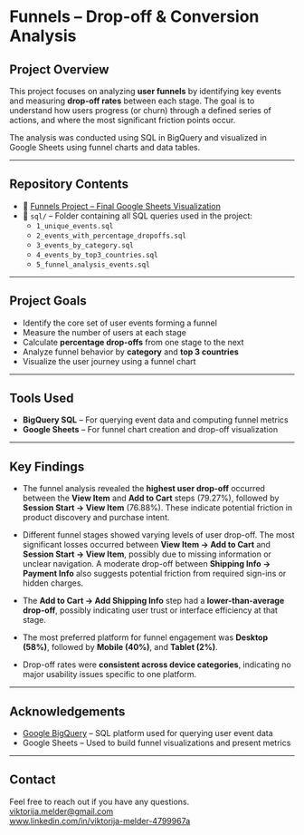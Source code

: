 # Funnels – Drop-off & Conversion Analysis

## Project Overview

This project focuses on analyzing **user funnels** by identifying key events and measuring **drop-off rates** between each stage. The goal is to understand how users progress (or churn) through a defined series of actions, and where the most significant friction points occur.

The analysis was conducted using SQL in BigQuery and visualized in Google Sheets using funnel charts and data tables.

---

## Repository Contents

- 📄 [Funnels Project – Final Google Sheets Visualization](https://docs.google.com/spreadsheets/d/1e1tyeCK-IE6Ri8AGd1XlbFWrG1iaq7i7cGmHfmXlso4/edit?gid=409644485#gid=409644485)
- 📂 `sql/` – Folder containing all SQL queries used in the project:
  - `1_unique_events.sql`
  - `2_events_with_percentage_dropoffs.sql`
  - `3_events_by_category.sql`
  - `4_events_by_top3_countries.sql`
  - `5_funnel_analysis_events.sql`

---

## Project Goals

- Identify the core set of user events forming a funnel
- Measure the number of users at each stage
- Calculate **percentage drop-offs** from one stage to the next
- Analyze funnel behavior by **category** and **top 3 countries**
- Visualize the user journey using a funnel chart

---

## Tools Used

- **BigQuery SQL** – For querying event data and computing funnel metrics
- **Google Sheets** – For funnel chart creation and drop-off visualization

---

## Key Findings

- The funnel analysis revealed the **highest user drop-off** occurred between the **View Item** and **Add to Cart** steps (79.27%), followed by **Session Start → View Item** (76.88%). These indicate potential friction in product discovery and purchase intent.

- Different funnel stages showed varying levels of user drop-off. The most significant losses occurred between **View Item → Add to Cart** and **Session Start → View Item**, possibly due to missing information or unclear navigation. A moderate drop-off between **Shipping Info → Payment Info** also suggests potential friction from required sign-ins or hidden charges.

- The **Add to Cart → Add Shipping Info** step had a **lower-than-average drop-off**, possibly indicating user trust or interface efficiency at that stage.

- The most preferred platform for funnel engagement was **Desktop (58%)**, followed by **Mobile (40%)**, and **Tablet (2%)**.

- Drop-off rates were **consistent across device categories**, indicating no major usability issues specific to one platform.

---

## Acknowledgements

- [Google BigQuery](https://cloud.google.com/bigquery) – SQL platform used for querying user event data  
- Google Sheets – Used to build funnel visualizations and present metrics

---

## Contact

Feel free to reach out if you have any questions.   
viktorija.melder@gmail.com    
www.linkedin.com/in/viktorija-melder-4799967a
